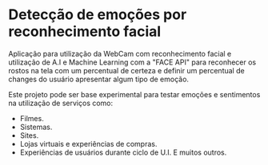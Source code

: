 # Detecção de emoções por reconhecimento facial

Aplicação para utilização da WebCam com reconhecimento facial e utilização de A.I e Machine Learning com a "FACE API" para reconhecer os rostos na tela com um percentual de certeza e definir um percentual de changes do usuário apresentar algum tipo de emoção.

Este projeto pode ser base experimental para testar emoções e sentimentos na utilização de serviços como:
- Filmes.
- Sistemas.
- Sites.
- Lojas virtuais e experiências de compras.
- Experiências de usuários durante ciclo de U.I.
E muitos outros.

